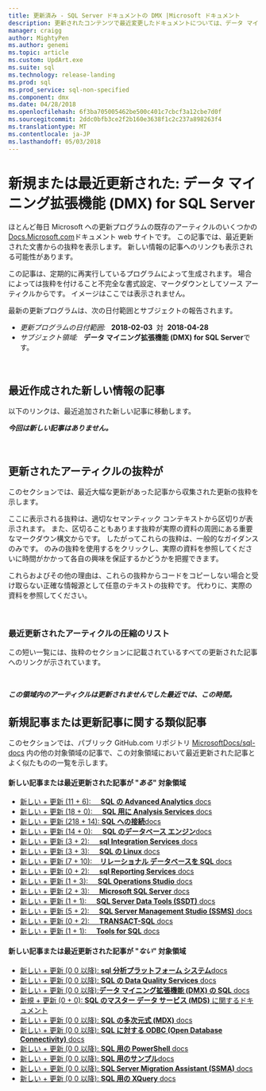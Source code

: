 ```yaml
---
title: 更新済み - SQL Server ドキュメントの DMX |Microsoft ドキュメント
description: 更新されたコンテンツで最近変更したドキュメントについては、データ マイニング拡張機能 (DMX) 用 Microsoft SQL Server のスニペットを表示します。
manager: craigg
author: MightyPen
ms.author: genemi
ms.topic: article
ms.custom: UpdArt.exe
ms.suite: sql
ms.technology: release-landing
ms.prod: sql
ms.prod_service: sql-non-specified
ms.component: dmx
ms.date: 04/28/2018
ms.openlocfilehash: 6f3ba705005462be500c401c7cbcf3a12cbe7d0f
ms.sourcegitcommit: 2ddc0bfb3ce2f2b160e3638f1c2c237a898263f4
ms.translationtype: MT
ms.contentlocale: ja-JP
ms.lasthandoff: 05/03/2018
---
```

# <a name="new-and-recently-updated-data-mining-extensions-dmx-for-sql-server"></a>新規または最近更新された: データ マイニング拡張機能 (DMX) for SQL Server



ほとんど毎日 Microsoft への更新プログラムの既存のアーティクルのいくつかの[Docs.Microsoft.com](http://docs.microsoft.com/)ドキュメント web サイトです。 この記事では、最近更新された文書からの抜粋を表示します。 新しい情報の記事へのリンクも表示される可能性があります。

この記事は、定期的に再実行しているプログラムによって生成されます。 場合によっては抜粋を付けること不完全な書式設定、マークダウンとしてソース アーティクルからです。 イメージはここでは表示されません。

最新の更新プログラムは、次の日付範囲とサブジェクトの報告されます。



- *更新プログラムの日付範囲:* &nbsp; **2018-02-03** &nbsp;対&nbsp; **2018-04-28**
- *サブジェクト領域:* &nbsp; **データ マイニング拡張機能 (DMX) for SQL Server**です。




&nbsp;

## <a name="new-articles-created-recently"></a>最近作成された新しい情報の記事

以下のリンクは、最近追加された新しい記事に移動します。


***今回は新しい記事はありません。***



&nbsp;

## <a name="updated-articles-with-excerpts"></a>更新されたアーティクルの抜粋が

このセクションでは、最近大幅な更新があった記事から収集された更新の抜粋を示します。

ここに表示される抜粋は、適切なセマンティック コンテキストから区切りが表示されます。 また、区切ることもあります抜粋が実際の資料の周囲にある重要なマークダウン構文からです。 したがってこれらの抜粋は、一般的なガイダンスのみです。 のみの抜粋を使用するをクリックし、実際の資料を参照してくださいに時間がかかって各自の興味を保証するかどうかを把握できます。

これらおよびその他の理由は、これらの抜粋からコードをコピーしない場合と受け取らない正確な情報源として任意のテキストの抜粋です。 代わりに、実際の資料を参照してください。





&nbsp;

<a name="compactupdatedlist"/>

### <a name="compact-list-of-articles-updated-recently"></a>最近更新されたアーティクルの圧縮のリスト

この短い一覧には、抜粋のセクションに記載されているすべての更新された記事へのリンクが示されています。





&nbsp;

***この領域内のアーティクルは更新されませんでした最近では、この時間。***






## <a name="similar-articles-about-new-or-updated-articles"></a>新規記事または更新記事に関する類似記事

このセクションでは、パブリック GitHub.com リポジトリ [MicrosoftDocs/sql-docs](https://github.com/MicrosoftDocs/sql-docs/) 内の他の対象領域の記事で、この対象領域において最近更新された記事とよく似たものの一覧を示します。



#### <a name="subject-areas-that-do-have-new-or-recently-updated-articles"></a>新しい記事または最近更新された記事が "*ある*" 対象領域

- [新しい + 更新 (11 + 6): &nbsp; &nbsp; **SQL の Advanced Analytics** docs](../advanced-analytics/new-updated-advanced-analytics.md)
- [新しい + 更新 (18 + 0): &nbsp; &nbsp; **SQL 用に Analysis Services** docs](../analysis-services/new-updated-analysis-services.md)
- [新しい + 更新 (218 + 14): **SQL への接続**docs](../connect/new-updated-connect.md)
- [新しい + 更新 (14 + 0): &nbsp; &nbsp; **SQL のデータベース エンジン**docs](../database-engine/new-updated-database-engine.md)
- [新しい + 更新 (3 + 2): &nbsp; &nbsp; **sql Integration Services** docs](../integration-services/new-updated-integration-services.md)
- [新しい + 更新 (3 + 3): &nbsp; &nbsp; **SQL の Linux** docs](../linux/new-updated-linux.md)
- [新しい + 更新 (7 + 10): &nbsp; &nbsp;**リレーショナル データベースを SQL** docs](../relational-databases/new-updated-relational-databases.md)
- [新しい + 更新 (0 + 2): &nbsp; &nbsp; **sql Reporting Services** docs](../reporting-services/new-updated-reporting-services.md)
- [新しい + 更新 (1 + 3): &nbsp; &nbsp; **SQL Operations Studio** docs](../sql-operations-studio/new-updated-sql-operations-studio.md)
- [新しい + 更新 (2 + 3): &nbsp; &nbsp; **Microsoft SQL Server** docs](../sql-server/new-updated-sql-server.md)
- [新しい + 更新 (1 + 1): &nbsp; &nbsp; **SQL Server Data Tools (SSDT)** docs](../ssdt/new-updated-ssdt.md)
- [新しい + 更新 (5 + 2): &nbsp; &nbsp; **SQL Server Management Studio (SSMS)** docs](../ssms/new-updated-ssms.md)
- [新しい + 更新 (0 + 2): &nbsp; &nbsp; **TRANSACT-SQL** docs](../t-sql/new-updated-t-sql.md)
- [新しい + 更新 (1 + 1): &nbsp; &nbsp; **Tools for SQL** docs](../tools/new-updated-tools.md)



#### <a name="subject-areas-that-do-not-have-any-new-or-recently-updated-articles"></a>新しい記事または最近更新された記事が "*ない*" 対象領域

- [新しい + 更新 (0 0 以降): **sql 分析プラットフォーム システム**docs](../analytics-platform-system/new-updated-analytics-platform-system.md)
- [新しい + 更新 (0 0 以降): **SQL の Data Quality Services** docs](../data-quality-services/new-updated-data-quality-services.md)
- [新しい + 更新 (0 0 以降):**データ マイニング拡張機能 (DMX) の SQL** docs](../dmx/new-updated-dmx.md)
- [新規 + 更新 (0 + 0): **SQL のマスター データ サービス (MDS)** に関するドキュメント](../master-data-services/new-updated-master-data-services.md)
- [新しい + 更新 (0 0 以降): **SQL の多次元式 (MDX)** docs](../mdx/new-updated-mdx.md)
- [新しい + 更新 (0 0 以降): **SQL に対する ODBC (Open Database Connectivity)** docs](../odbc/new-updated-odbc.md)
- [新しい + 更新 (0 0 以降): **SQL 用の PowerShell** docs](../powershell/new-updated-powershell.md)
- [新しい + 更新 (0 0 以降): **SQL 用のサンプル**docs](../samples/new-updated-samples.md)
- [新しい + 更新 (0 0 以降): **SQL Server Migration Assistant (SSMA)** docs](../ssma/new-updated-ssma.md)
- [新しい + 更新 (0 0 以降): **SQL 用の XQuery** docs](../xquery/new-updated-xquery.md)

